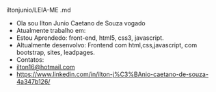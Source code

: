 


iltonjunio/LEIA-ME .md


- Ola sou Ilton Junio Caetano de Souza vogado
- Atualmente trabalho em:
- Estou Aprendedo:
    front-end, html5, css3, javascript.
- Altualmente desenvolvo:
    Frontend com html,css,javascript, com bootstrap, sites, leadpages.
- Contatos:
- ilton16@hotmail.com
- https://www.linkedin.com/in/ilton-j%C3%BAnio-caetano-de-souza-4a347b126/


